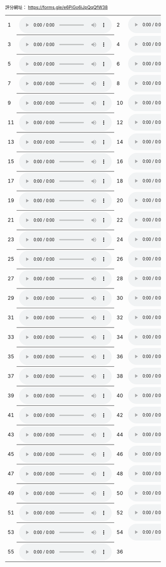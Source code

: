評分網址：
<a href="https://forms.gle/e6PiGo6iJpQqQfW38" target="_blank">https://forms.gle/e6PiGo6iJpQqQfW38</a>


<!-- "https://raw.githubusercontent.com/EpochKC/Music-Demo-3/main/D5N/d5n_get_5.mp3" -->
<!-- "https://raw.githubusercontent.com/EpochKC/Music-Demo-3/main/D5N/d5n_get_124.mp3" -->
<!-- "https://raw.githubusercontent.com/EpochKC/Music-Demo-3/main/D5N/d5n_get_182.mp3" -->
<!-- "https://raw.githubusercontent.com/EpochKC/Music-Demo-3/main/D5N/d5n_get_195.mp3" -->
<!-- "https://raw.githubusercontent.com/EpochKC/Music-Demo-3/main/D5N/d5n_get_199.mp3" -->

<!-- "https://raw.githubusercontent.com/EpochKC/Music-Demo-3/main/D5O/d5o_get_14.mp3" -->
<!-- "https://raw.githubusercontent.com/EpochKC/Music-Demo-3/main/D5O/d5o_get_38.mp3" -->
<!-- "https://raw.githubusercontent.com/EpochKC/Music-Demo-3/main/D5O/d5o_get_77.mp3" -->
<!-- "https://raw.githubusercontent.com/EpochKC/Music-Demo-3/main/D5O/d5o_get_94.mp3" -->
<!-- "https://raw.githubusercontent.com/EpochKC/Music-Demo-3/main/D5O/d5o_get_145.mp3" -->

<!-- "https://raw.githubusercontent.com/EpochKC/Music-Demo-3/main/D3N/D3N_get_8.mp3" -->
<!-- "https://raw.githubusercontent.com/EpochKC/Music-Demo-3/main/D3N/D3N_get_9.mp3" -->
<!-- "https://raw.githubusercontent.com/EpochKC/Music-Demo-3/main/D3N/D3N_get_22.mp3" -->
<!-- "https://raw.githubusercontent.com/EpochKC/Music-Demo-3/main/D3N/D3N_get_42.mp3" -->
<!-- "https://raw.githubusercontent.com/EpochKC/Music-Demo-3/main/D3N/D3N_get_178.mp3" -->

<!-- "https://raw.githubusercontent.com/EpochKC/Music-Demo-3/main/D3O/D3O_get_11.mp3" -->
<!-- "https://raw.githubusercontent.com/EpochKC/Music-Demo-3/main/D3O/D3O_get_102.mp3" -->
<!-- "https://raw.githubusercontent.com/EpochKC/Music-Demo-3/main/D3O/D3O_get_115.mp3" -->
<!-- "https://raw.githubusercontent.com/EpochKC/Music-Demo-3/main/D3O/D3O_get_119.mp3" -->
<!-- "https://raw.githubusercontent.com/EpochKC/Music-Demo-3/main/D3O/D3O_get_126.mp3" -->

<!-- "https://raw.githubusercontent.com/EpochKC/Music-Demo-3/main/DN/get_3.mp3" -->
<!-- "https://raw.githubusercontent.com/EpochKC/Music-Demo-3/main/DN/get_18.mp3" -->
<!-- "https://raw.githubusercontent.com/EpochKC/Music-Demo-3/main/DN/get_127.mp3" -->
<!-- "https://raw.githubusercontent.com/EpochKC/Music-Demo-3/main/DN/get_141.mp3" -->
<!-- "https://raw.githubusercontent.com/EpochKC/Music-Demo-3/main/DN/get_171.mp3" -->

<!-- "https://raw.githubusercontent.com/EpochKC/Music-Demo-3/main/DO/DO_get_0.mp3" -->
<!-- "https://raw.githubusercontent.com/EpochKC/Music-Demo-3/main/DO/DO_get_3.mp3" -->
<!-- "https://raw.githubusercontent.com/EpochKC/Music-Demo-3/main/DO/DO_get_16.mp3" -->
<!-- "https://raw.githubusercontent.com/EpochKC/Music-Demo-3/main/DO/DO_get_18.mp3" -->
<!-- "https://raw.githubusercontent.com/EpochKC/Music-Demo-3/main/DO/DO_get_22.mp3" -->

<!-- "https://raw.githubusercontent.com/EpochKC/Music-Demo-3/main/original/get_33.mp3" -->
<!-- "https://raw.githubusercontent.com/EpochKC/Music-Demo-3/main/original/get_45.mp3" -->
<!-- "https://raw.githubusercontent.com/EpochKC/Music-Demo-3/main/original/get_52.mp3" -->
<!-- "https://raw.githubusercontent.com/EpochKC/Music-Demo-3/main/original/get_60.mp3" -->
<!-- "https://raw.githubusercontent.com/EpochKC/Music-Demo-3/main/original/get_77.mp3" -->

<!-- "https://raw.githubusercontent.com/EpochKC/Music-Demo-3/main/D2N/get_0.mp3" -->
<!-- "https://raw.githubusercontent.com/EpochKC/Music-Demo-3/main/D2N/get_1.mp3" -->
<!-- "https://raw.githubusercontent.com/EpochKC/Music-Demo-3/main/D2N/get_10.mp3" -->
<!-- "https://raw.githubusercontent.com/EpochKC/Music-Demo-3/main/D2N/get_199.mp3" -->
<!-- "https://raw.githubusercontent.com/EpochKC/Music-Demo-3/main/D2N/get_64.mp3" -->

<!-- "https://raw.githubusercontent.com/EpochKC/Music-Demo-3/main/D2O/get_127.mp3" -->
<!-- "https://raw.githubusercontent.com/EpochKC/Music-Demo-3/main/D2O/get_155.mp3" -->
<!-- "https://raw.githubusercontent.com/EpochKC/Music-Demo-3/main/D2O/get_168.mp3" -->
<!-- "https://raw.githubusercontent.com/EpochKC/Music-Demo-3/main/D2O/get_34.mp3" -->
<!-- "https://raw.githubusercontent.com/EpochKC/Music-Demo-3/main/D2O/get_8.mp3" -->

<!-- "https://raw.githubusercontent.com/EpochKC/Music-Demo-3/main/D4N/get_104.mp3" -->
<!-- "https://raw.githubusercontent.com/EpochKC/Music-Demo-3/main/D4N/get_164.mp3" -->
<!-- "https://raw.githubusercontent.com/EpochKC/Music-Demo-3/main/D4N/get_177.mp3" -->
<!-- "https://raw.githubusercontent.com/EpochKC/Music-Demo-3/main/D4N/get_178.mp3" -->
<!-- "https://raw.githubusercontent.com/EpochKC/Music-Demo-3/main/D4N/get_6.mp3" -->

<!-- "https://raw.githubusercontent.com/EpochKC/Music-Demo-3/main/D4O/get_101.mp3" -->
<!-- "https://raw.githubusercontent.com/EpochKC/Music-Demo-3/main/D4O/get_3.mp3" -->
<!-- "https://raw.githubusercontent.com/EpochKC/Music-Demo-3/main/D4O/get_67.mp3" -->
<!-- "https://raw.githubusercontent.com/EpochKC/Music-Demo-3/main/D4O/get_72.mp3" -->
<!-- "https://raw.githubusercontent.com/EpochKC/Music-Demo-3/main/D4O/get_79.mp3" -->


<table>
    <tr>
      <td>1</td>
      <th><audio controls autoplay>
        <source src="https://raw.githubusercontent.com/EpochKC/Music-Demo-3/main/original/get_45.mp3"
        type="audio/mpeg">
        <!-- ori -->
       </audio></th>
      <td>2</td>
      <td><audio controls autoplay>
        <source src="https://raw.githubusercontent.com/EpochKC/Music-Demo-3/main/D5N/d5n_get_5.mp3"
        type="audio/mpeg">
        <!-- d5n -->
       </audio></td>
    </tr>
    <tr>
      <td>3</td>
      <th><audio controls autoplay>
        <source src="https://raw.githubusercontent.com/EpochKC/Music-Demo-3/main/D3N/D3N_get_8.mp3"
        type="audio/mpeg">
        <!-- d3n -->
       </audio></th>
      <td>4</td>
      <td><audio controls autoplay>
        <source src="https://raw.githubusercontent.com/EpochKC/Music-Demo-3/main/DO/DO_get_0.mp3"
        type="audio/mpeg">
        <!-- do -->
       </audio></td>
    </tr>
    <tr>
      <td>5</td>
      <th><audio controls autoplay>
        <source src="https://raw.githubusercontent.com/EpochKC/Music-Demo-3/main/D5O/d5o_get_14.mp3"
        type="audio/mpeg">
        <!-- d5o -->
       </audio></th>
      <td>6</td>
      <td><audio controls autoplay>
        <source src="https://raw.githubusercontent.com/EpochKC/Music-Demo-3/main/D3O/D3O_get_11.mp3"
        type="audio/mpeg">
        <!-- d3o -->
       </audio></td>
    </tr>
    <tr>
      <td>7</td>
      <th><audio controls autoplay>
        <source src="https://raw.githubusercontent.com/EpochKC/Music-Demo-3/main/DN/get_3.mp3"
        type="audio/mpeg">
        <!-- dn -->
       </audio></th>
      <td>8</td>
      <td><audio controls autoplay>
        <source src="https://raw.githubusercontent.com/EpochKC/Music-Demo-3/main/D5N/d5n_get_124.mp3"
        type="audio/mpeg">
        <!-- d5n -->
       </audio></td>
    </tr>
    <tr>
      <td>9</td>
      <th><audio controls autoplay>
        <source src="https://raw.githubusercontent.com/EpochKC/Music-Demo-3/main/D3O/D3O_get_102.mp3"
        type="audio/mpeg">
        <!-- d3o -->
       </audio></th>
      <td>10</td>
      <td><audio controls autoplay>
        <source src="https://raw.githubusercontent.com/EpochKC/Music-Demo-3/main/original/get_33.mp3"
        type="audio/mpeg">
        <!-- ori -->
       </audio></td>
    </tr>
    <tr>
      <td>11</td>
      <th><audio controls autoplay>
        <source src="https://raw.githubusercontent.com/EpochKC/Music-Demo-3/main/D2O/get_155.mp3"
        type="audio/mpeg">
        <!-- d2o -->
       </audio></th>
      <td>12</td>
      <td><audio controls autoplay>
        <source src="https://raw.githubusercontent.com/EpochKC/Music-Demo-3/main/D4O/get_72.mp3"
        type="audio/mpeg">
        <!-- d4o -->
       </audio></td>
    </tr>
    <tr>
      <td>13</td>
      <th><audio controls autoplay>
        <source src="https://raw.githubusercontent.com/EpochKC/Music-Demo-3/main/D3N/D3N_get_9.mp3"
        type="audio/mpeg">
        <!-- d3n -->
       </audio></th>
      <td>14</td>
      <td><audio controls autoplay>
        <source src="https://raw.githubusercontent.com/EpochKC/Music-Demo-3/main/DN/get_18.mp3"
        type="audio/mpeg">
        <!-- dn -->
       </audio></td>
    </tr>
    <tr>
      <td>15</td>
      <th><audio controls autoplay>
        <source src="https://raw.githubusercontent.com/EpochKC/Music-Demo-3/main/original/get_52.mp3"
        type="audio/mpeg">
        <!-- ori -->
       </audio></th>
      <td>16</td>
      <td><audio controls autoplay>
        <source src="https://raw.githubusercontent.com/EpochKC/Music-Demo-3/main/D5N/d5n_get_182.mp3"
        type="audio/mpeg">
        <!-- d5n -->
       </audio></td>
    </tr>
    <tr>
      <td>17</td>
      <th><audio controls autoplay>
        <source src="https://raw.githubusercontent.com/EpochKC/Music-Demo-3/main/D2N/get_0.mp3"
        type="audio/mpeg">
        <!-- d2n -->
       </audio></th>
      <td>18</td>
      <td><audio controls autoplay>
        <source src="https://raw.githubusercontent.com/EpochKC/Music-Demo-3/main/D2O/get_8.mp3"
        type="audio/mpeg">
        <!-- d2o -->
       </audio></td>
    </tr>
    <tr>
      <td>19</td>
      <th><audio controls autoplay>
        <source src="https://raw.githubusercontent.com/EpochKC/Music-Demo-3/main/DO/DO_get_16.mp3"
        type="audio/mpeg">
        <!-- do -->
       </audio></th>
      <td>20</td>
      <td><audio controls autoplay>
        <source src="https://raw.githubusercontent.com/EpochKC/Music-Demo-3/main/D5O/d5o_get_77.mp3"
        type="audio/mpeg">
        <!-- d5o -->
       </audio></td>
    </tr>
    <tr>
      <td>21</td>
      <th><audio controls autoplay>
        <source src="https://raw.githubusercontent.com/EpochKC/Music-Demo-3/main/D4O/get_3.mp3"
        type="audio/mpeg">
        <!-- d4o -->
       </audio></th>
      <td>22</td>
      <td><audio controls autoplay>
        <source src="https://raw.githubusercontent.com/EpochKC/Music-Demo-3/main/D2O/get_168.mp3"
        type="audio/mpeg">
        <!-- d2o -->
       </audio></td>
    </tr>
    <tr>
      <td>23</td>
      <th><audio controls autoplay>
        <source src="https://raw.githubusercontent.com/EpochKC/Music-Demo-3/main/original/get_60.mp3"
        type="audio/mpeg">
        <!-- ori -->
       </audio></th>
      <td>24</td>
      <td><audio controls autoplay>
        <source src="https://raw.githubusercontent.com/EpochKC/Music-Demo-3/main/D5N/d5n_get_195.mp3"
        type="audio/mpeg">
        <!-- d5n -->
       </audio></td>
    </tr>
    <tr>
      <td>25</td>
      <th><audio controls autoplay>
        <source src="https://raw.githubusercontent.com/EpochKC/Music-Demo-3/main/DO/DO_get_18.mp3"
        type="audio/mpeg">
        <!-- do -->
       </audio></th>
      <td>26</td>
      <td><audio controls autoplay>
        <source src="https://raw.githubusercontent.com/EpochKC/Music-Demo-3/main/D5O/d5o_get_94.mp3"
        type="audio/mpeg">
        <!-- d5o -->
       </audio></td>
    </tr>
    <tr>
      <td>27</td>
      <th><audio controls autoplay>
        <source src="https://raw.githubusercontent.com/EpochKC/Music-Demo-3/main/D4O/get_101.mp3"
        type="audio/mpeg">
        <!-- d4o -->
       </audio></th>
      <td>28</td>
      <td><audio controls autoplay>
        <source src="https://raw.githubusercontent.com/EpochKC/Music-Demo-3/main/D4N/get_177.mp3"
        type="audio/mpeg">
        <!-- d4n -->
       </audio></td>
    </tr>
    <tr>
      <td>29</td>
      <th><audio controls autoplay>
        <source src="https://raw.githubusercontent.com/EpochKC/Music-Demo-3/main/DN/get_141.mp3"
        type="audio/mpeg">
        <!-- dn -->
       </audio></th>
      <td>30</td>
      <td><audio controls autoplay>
        <source src="https://raw.githubusercontent.com/EpochKC/Music-Demo-3/main/D5N/d5n_get_199.mp3"
        type="audio/mpeg">
        <!-- d5n -->
       </audio></td>
    </tr>
    <tr>
      <td>31</td>
      <th><audio controls autoplay>
        <source src="https://raw.githubusercontent.com/EpochKC/Music-Demo-3/main/D3O/D3O_get_126.mp3"
        type="audio/mpeg">
        <!-- d3o -->
       </audio></th>
      <td>32</td>
      <td><audio controls autoplay>
        <source src="https://raw.githubusercontent.com/EpochKC/Music-Demo-3/main/D5O/d5o_get_145.mp3"
        type="audio/mpeg">
        <!-- d5o -->
       </audio></td>
    </tr>
    <tr>
      <td>33</td>
      <th><audio controls autoplay>
        <source src="https://raw.githubusercontent.com/EpochKC/Music-Demo-3/main/DO/DO_get_22.mp3"
        type="audio/mpeg">
        <!-- do -->
       </audio></th>
      <td>34</td>
      <td><audio controls autoplay>
        <source src="https://raw.githubusercontent.com/EpochKC/Music-Demo-3/main/DN/get_171.mp3"
        type="audio/mpeg">
        <!-- dn -->
       </audio></td>
    </tr>
    <tr>
      <td>35</td>
      <th><audio controls autoplay>
        <source src="https://raw.githubusercontent.com/EpochKC/Music-Demo-3/main/D3N/D3N_get_178.mp3"
        type="audio/mpeg">
        <!-- d3n -->
       </audio></th>
      <td>36</td>
      <td><audio controls autoplay>
        <source src="https://raw.githubusercontent.com/EpochKC/Music-Demo-3/main/D4N/get_104.mp3"
        type="audio/mpeg">
        <!-- d4n -->
       </audio></td>
    </tr>
    <tr>
      <td>37</td>
      <th><audio controls autoplay>
        <source src="https://raw.githubusercontent.com/EpochKC/Music-Demo-3/main/D3O/D3O_get_115.mp3"
        type="audio/mpeg">
        <!-- d3o -->
       </audio></th>
      <td>38</td>
      <td><audio controls autoplay>
        <source src="https://raw.githubusercontent.com/EpochKC/Music-Demo-3/main/original/get_77.mp3"
        type="audio/mpeg">
        <!-- ori -->
       </audio></td>
    </tr>
    <tr>
      <td>39</td>
      <th><audio controls autoplay>
        <source src="https://raw.githubusercontent.com/EpochKC/Music-Demo-3/main/D2N/get_10.mp3"
        type="audio/mpeg">
        <!-- d2n -->
       </audio></th>
      <td>40</td>
      <td><audio controls autoplay>
        <source src="https://raw.githubusercontent.com/EpochKC/Music-Demo-3/main/D4N/get_164.mp3"
        type="audio/mpeg">
        <!-- d4n -->
       </audio></td>
    </tr>
    <tr>
      <td>41</td>
      <th><audio controls autoplay>
        <source src="https://raw.githubusercontent.com/EpochKC/Music-Demo-3/main/DO/DO_get_3.mp3"
        type="audio/mpeg">
        <!-- do -->
       </audio></th>
      <td>42</td>
      <td><audio controls autoplay>
        <source src="https://raw.githubusercontent.com/EpochKC/Music-Demo-3/main/D5O/d5o_get_38.mp3"
        type="audio/mpeg">
        <!-- d5o -->
       </audio></td>
    </tr>
    <tr>
      <td>43</td>
      <th><audio controls autoplay>
        <source src="https://raw.githubusercontent.com/EpochKC/Music-Demo-3/main/D2N/get_1.mp3"
        type="audio/mpeg">
        <!-- d2n -->
       </audio></th>
      <td>44</td>
      <td><audio controls autoplay>
        <source src="https://raw.githubusercontent.com/EpochKC/Music-Demo-3/main/D4O/get_79.mp3"
        type="audio/mpeg">
        <!-- d4o -->
       </audio></td>
    </tr>
    <tr>
      <td>45</td>
      <th><audio controls autoplay>
        <source src="https://raw.githubusercontent.com/EpochKC/Music-Demo-3/main/D4N/get_178.mp3"
        type="audio/mpeg">
        <!-- d4n -->
       </audio></th>
      <td>46</td>
      <td><audio controls autoplay>
        <source src="https://raw.githubusercontent.com/EpochKC/Music-Demo-3/main/D2O/get_34.mp3"
        type="audio/mpeg">
        <!-- d2o -->
       </audio></td>
    </tr>
    <tr>
      <td>47</td>
      <th><audio controls autoplay>
        <source src="https://raw.githubusercontent.com/EpochKC/Music-Demo-3/main/D3O/D3O_get_119.mp3"
        type="audio/mpeg">
        <!-- d3o -->
       </audio></th>
      <td>48</td>
      <td><audio controls autoplay>
        <source src="https://raw.githubusercontent.com/EpochKC/Music-Demo-3/main/D3N/D3N_get_42.mp3"
        type="audio/mpeg">
        <!-- d3n -->
       </audio></td>
    </tr>
    <tr>
      <td>49</td>
      <th><audio controls autoplay>
        <source src="https://raw.githubusercontent.com/EpochKC/Music-Demo-3/main/D2N/get_199.mp3"
        type="audio/mpeg">
        <!-- d2n -->
       </audio></th>
      <td>50</td>
      <td><audio controls autoplay>
        <source src="https://raw.githubusercontent.com/EpochKC/Music-Demo-3/main/D4N/get_6.mp3"
        type="audio/mpeg">
        <!-- d4n -->
       </audio></td>
    </tr>
    <tr>
      <td>51</td>
      <th><audio controls autoplay>
        <source src="https://raw.githubusercontent.com/EpochKC/Music-Demo-3/main/DN/get_127.mp3"
        type="audio/mpeg">
        <!-- dn -->
       </audio></th>
      <td>52</td>
      <td><audio controls autoplay>
        <source src="https://raw.githubusercontent.com/EpochKC/Music-Demo-3/main/D3N/D3N_get_22.mp3"
        type="audio/mpeg">
        <!-- d3n -->
       </audio></td>
    </tr>
    <tr>
      <td>53</td>
      <th><audio controls autoplay>
        <source src="https://raw.githubusercontent.com/EpochKC/Music-Demo-3/main/D2N/get_64.mp3"
        type="audio/mpeg">
        <!-- d2n -->
       </audio></th>
      <td>54</td>
      <td><audio controls autoplay>
        <source src="https://raw.githubusercontent.com/EpochKC/Music-Demo-3/main/D4O/get_67.mp3"
        type="audio/mpeg">
        <!-- d4o -->
       </audio></td>
    </tr>
    <tr>
      <td>55</td>
      <th><audio controls autoplay>
        <source src="https://raw.githubusercontent.com/EpochKC/Music-Demo-3/main/D2O/get_127.mp3"
        type="audio/mpeg">
        <!-- d2o -->
       </audio></th>
      <td>36</td>
      <!-- <td><audio controls autoplay>
        <source src="https://raw.githubusercontent.com/EpochKC/Music-Demo-3/main/d5o/E28_get_193.mp3"
        type="audio/mpeg">
       </audio></td> -->
    </tr>
</table>
